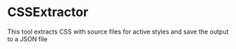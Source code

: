 # CSSExtractor
This tool extracts CSS with source files for active styles and save the output to a JSON file
